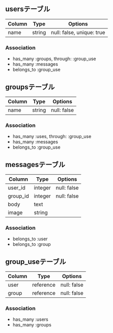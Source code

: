 ## usersテーブル

|Column|Type|Options|
|------|----|-------|
|name|string|null: false, unique: true|

### Association
- has_many :groups, through: :group_use
- has_many :messages
- belongs_to :group_use

## groupsテーブル

|Column|Type|Options|
|------|----|-------|
|name|string|null: false|

### Association
- has_many :uses, through: :group_use
- has_many :messages
- belongs_to :group_use

## messagesテーブル

|Column|Type|Options|
|------|----|-------|
|user_id|integer|null: false|
|group_id|integer|null: false|
|body|text|
|image|string|

### Association
- belongs_to :user
- belongs_to :group

<!-- 中間テーブル  usersとgroupsテーブルを繋ぐ-->
## group_useテーブル
|Column|Type|Options|
|------|----|-------|
|user|reference|null: false|
|group|reference|null: false|

### Association
- has_many :users
- has_many :groups

